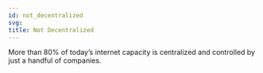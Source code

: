 ```yaml
---
id: not_decentralized
svg:
title: Not Decentralized
---
```


More than 80% of today’s internet capacity is centralized and controlled by just a handful of companies.
